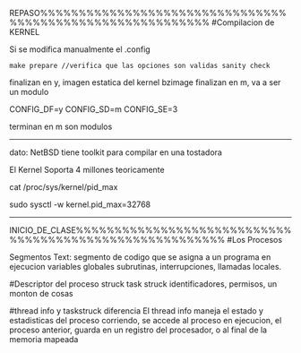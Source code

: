 REPASO%%%%%%%%%%%%%%%%%%%%%%%%%%%%%%%%%%%%%%%%%%%%%%%%%%%%%%%%%%
#Compilacion de KERNEL

Si se modifica manualmente el .config

	make prepare //verifica que las opciones son validas sanity check

finalizan en y, imagen estatica del kernel bzimage
finalizan en m, va a ser un modulo

CONFIG_DF=y
CONFIG_SD=m
CONFIG_SE=3 

terminan en m son modulos

-----------------------------------

dato: NetBSD tiene toolkit para compilar en una tostadora

El Kernel Soporta 4 millones teoricamente

cat /proc/sys/kernel/pid_max

sudo sysctl -w kernel.pid_max=32768

-------------------------------------
INICIO_DE_CLASE%%%%%%%%%%%%%%%%%%%%%%%%%%%%%%%%%%%%%%%%%%%%%%%%%%%%%%%%
#Los Procesos

Segmentos Text: 
segmento de codigo que se asigna a un programa en ejecucion
variables globales
subrutinas, interrupciones, llamadas locales.


#Descriptor del proceso
struck task struck
identificadores, permisos, un monton de cosas

#thread info y taskstruck diferencia
El thread info maneja el estado y estadisticas del proceso corriendo,
se accede al proceso en ejecucion, el proceso anterior, guarda en un registro del procesador, o al final de la memoria mapeada



